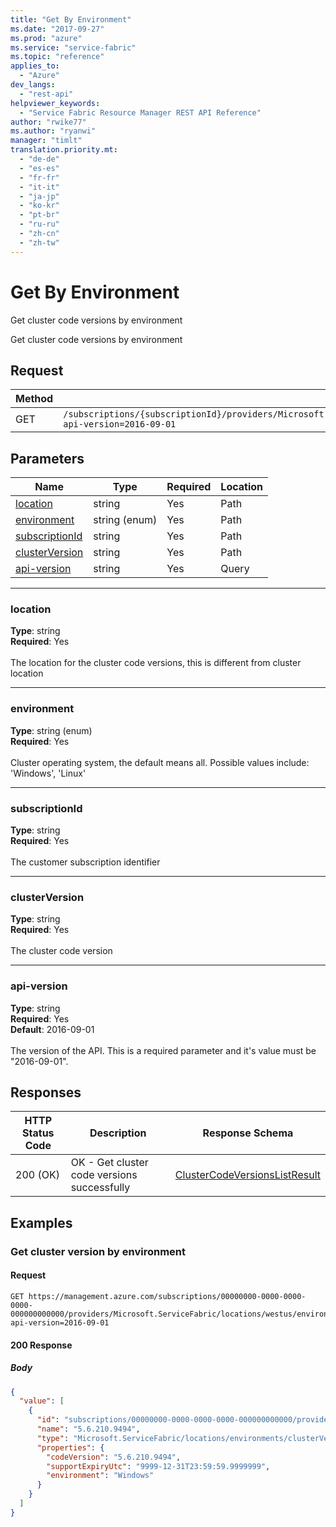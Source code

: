 ```yaml
---
title: "Get By Environment"
ms.date: "2017-09-27"
ms.prod: "azure"
ms.service: "service-fabric"
ms.topic: "reference"
applies_to: 
  - "Azure"
dev_langs: 
  - "rest-api"
helpviewer_keywords: 
  - "Service Fabric Resource Manager REST API Reference"
author: "rwike77"
ms.author: "ryanwi"
manager: "timlt"
translation.priority.mt: 
  - "de-de"
  - "es-es"
  - "fr-fr"
  - "it-it"
  - "ja-jp"
  - "ko-kr"
  - "pt-br"
  - "ru-ru"
  - "zh-cn"
  - "zh-tw"
---
```

# Get By Environment
Get cluster code versions by environment

Get cluster code versions by environment


## Request
| Method | Request URI |
| ------ | ----------- |
| GET | `/subscriptions/{subscriptionId}/providers/Microsoft.ServiceFabric/locations/{location}/environments/{environment}/clusterVersions/{clusterVersion}?api-version=2016-09-01` |


## Parameters
| Name | Type | Required | Location |
| --- | --- | --- | --- |
| [location](#location) | string | Yes | Path |
| [environment](#environment) | string (enum) | Yes | Path |
| [subscriptionId](#subscriptionid) | string | Yes | Path |
| [clusterVersion](#clusterversion) | string | Yes | Path |
| [api-version](#api-version) | string | Yes | Query |

____
### location
__Type__: string <br/>
__Required__: Yes<br/>
<br/>
The location for the cluster code versions, this is different from cluster location

____
### environment
__Type__: string (enum) <br/>
__Required__: Yes<br/>
<br/>
Cluster operating system, the default means all. Possible values include: 'Windows', 'Linux'

____
### subscriptionId
__Type__: string <br/>
__Required__: Yes<br/>
<br/>
The customer subscription identifier

____
### clusterVersion
__Type__: string <br/>
__Required__: Yes<br/>
<br/>
The cluster code version

____
### api-version
__Type__: string <br/>
__Required__: Yes<br/>
__Default__: 2016-09-01 <br/>
<br/>
The version of the API. This is a required parameter and it's value must be "2016-09-01".

## Responses

| HTTP Status Code | Description | Response Schema |
| --- | --- | --- |
| 200 (OK) | OK - Get cluster code versions successfully<br/> | [ClusterCodeVersionsListResult](sfrp-2017-07-01-preview-model-clustercodeversionslistresult.md) |


## Examples

### Get cluster version by environment

#### Request
```
GET https://management.azure.com/subscriptions/00000000-0000-0000-0000-000000000000/providers/Microsoft.ServiceFabric/locations/westus/environments/Windows/clusterVersions/5.6.210.9494?api-version=2016-09-01
```

#### 200 Response
##### Body
```json
{
  "value": [
    {
      "id": "subscriptions/00000000-0000-0000-0000-000000000000/providers/Microsoft.ServiceFabric/locations/westus/environments/Windows/clusterVersions/5.6.210.9494",
      "name": "5.6.210.9494",
      "type": "Microsoft.ServiceFabric/locations/environments/clusterVersions",
      "properties": {
        "codeVersion": "5.6.210.9494",
        "supportExpiryUtc": "9999-12-31T23:59:59.9999999",
        "environment": "Windows"
      }
    }
  ]
}
```

